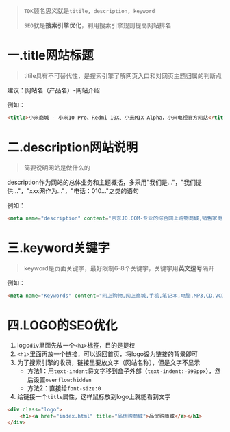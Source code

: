 > `TDK`顾名思义就是`titile`，`description`，`keyword`
>
> `SEO`就是**搜索引擎优化**，利用搜索引擎规则提高网站排名

# 一.title网站标题

> titile具有不可替代性，是搜索引擎了解网页入口和对网页主题归属的判断点

建议：网站名（产品名）-网站介绍

例如：

```html
<title>小米商城 - 小米10 Pro、Redmi 10X、小米MIX Alpha，小米电视官方网站</title>
```

# 二.description网站说明

> 简要说明网站是做什么的

description作为网站的总体业务和主题概括，多采用"我们是..."，"我们提供..."，"xxx网作为..."，"电话：010..."之类的语句

例如：

```html
<meta name="description" content="京东JD.COM-专业的综合网上购物商城,销售家电、数码通讯、电脑、家居百货、服装服饰、母婴、图书、食品等数万个品牌优质商品.便捷、诚信的服务，为您提供愉悦的网上购物体验!">
```

# 三.keyword关键字

> keyword是页面关键字，最好限制6-8个关键字，关键字用**英文逗号**隔开

例如：

```html
<meta name="Keywords" content="网上购物,网上商城,手机,笔记本,电脑,MP3,CD,VCD,DV,相机,数码,配件,手表,存储卡,京东">
```

# 四.LOGO的SEO优化

1. logo`div`里面先放一个`<h1>`标签，目的是提权
2. `<h1>`里面再放一个链接，可以返回首页，将logo设为链接的背景即可
3. 为了搜索引擎的收录，链接里要放文字（网站名称），但是文字不显示
   - 方法1：用`text-indent`将文字移到盒子外部（`text-indent:-999ppx`），然后设置`overflow:hidden`
   - 方法2：直接给`font-size:0`
4. 给链接一个`title`属性，这样鼠标放到logo上就能看到文字

```html
<div class="logo">
    <h1><a href="index.html" title="品优购商城">品优购商城</a></h1>
</div>
```

